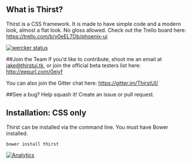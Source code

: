 ## What is Thirst?

Thirst is a CSS framework. It is made to have simple code and a modern look, almost a flat look. No gloss allowed.
Check out the Trello board here: https://trello.com/b/y0eEL7Ob/phoenix-ui

[![wercker status](https://app.wercker.com/status/0f6dbc6d3e6cbb00c5b4dc4445c4ae63/m "wercker status")](https://app.wercker.com/project/bykey/0f6dbc6d3e6cbb00c5b4dc4445c4ae63)

##Join the Team
If you'd like to contribute, shoot me an email at jake@thirstui.tk, or join the official beta testers list here: http://eepurl.com/0eiyf

You can also join the Gitter chat here: https://gitter.im/ThirstUI/

##See a bug? Help squash it! Create an issue or pull request.

## Installation: CSS only

Thirst can be installed via the command line. You must have Bower installed.

`bower install thirst`

[![Analytics](https://ga-beacon.appspot.com/UA-53505204-2/PhoenixUI/?pixel)](https://github.com/igrigorik/ga-beacon)
